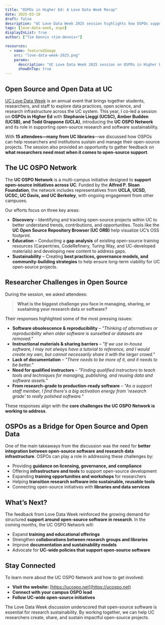 ```yaml
---
title: "OSPOs in Higher Ed: A Love Data Week Recap"
date: 2025-03-10
draft: false
description: "UC Love Data Week 2025 session highlights how OSPOs support open-source research and software sustainability across the UC system."
tags: [love-data-week, ospo]
displayInList: true
author: ["Tim Dennis <tim-dennis>"]

resources:
  - name: featuredImage
    src: "love-data-week-2025.png"
    params:
      description: "UC Love Data Week 2025 session on OSPOs in Higher Ed"
      showOnTop: true
---
```


## Open Source and Open Data at UC  

[UC Love Data Week](https://uc-love-data-week.github.io/) is an annual event that brings together students, researchers, and staff to explore data practices, open science, and research infrastructure across the UC system. This year, I co-led a session on **OSPOs in Higher Ed** with **Stephanie Lieggi (UCSC), Amber Budden (UCSB), and Todd Grappone (UCLA)**, introducing the **UC OSPO Network** and its role in supporting open-source research and software sustainability.  

With **15 attendees—many from UC libraries**—we discussed how OSPOs can help researchers and institutions sustain and manage their open-source projects. The session also provided an opportunity to gather feedback on **what researchers need most when it comes to open-source support**.  

## The UC OSPO Network  

The **UC OSPO Network** is a multi-campus initiative designed to **support open-source initiatives across UC**. Funded by the **Alfred P. Sloan Foundation**, the network includes representatives from **UCLA, UCSD, UCSC, UC Davis, and UC Berkeley**, with ongoing engagement from other campuses.  

Our efforts focus on three key areas:  

- **Discovery** – Identifying and tracking open-source projects within UC to better understand trends, contributions, and opportunities. Tools like the **UC Open Source Repository Browser (UC ORB)** help visualize UC’s OSS footprint.  
- **Education** – Conducting a **gap analysis** of existing open-source training resources (Carpentries, CodeRefinery, Turing Way, and UC-developed materials) and developing new content to address gaps.  
- **Sustainability** – Creating **best practices, governance models, and community-building strategies** to help ensure long-term viability for UC open-source projects.  

## Researcher Challenges in Open Source  

During the session, we asked attendees:  

> **What is the biggest challenge you face in managing, sharing, or sustaining your research data or software?**  

Their responses highlighted some of the most pressing issues:  

- **Software obsolescence & reproducibility** – _"Thinking of alternatives or reproducibility when older software is sunsetted or datasets are removed."_  
- **Instructional materials & sharing barriers** – _"If we use in-house software, I may not always have a tutorial to reference, and I would create my own, but cannot necessarily share it with the larger crowd."_  
- **Lack of documentation** – _"There needs to be more of it, and it needs to be better."_  
- **Need for qualified instructors** – _"Finding qualified instructors to teach tools and techniques for managing, publishing, and reusing data and software assets."_  
- **From research-grade to production-ready software** – _"As a support staff member, I find there's a big activation energy from 'research grade' to really polished software."_  

These responses align with the **core challenges the UC OSPO Network is working to address**.  

## OSPOs as a Bridge for Open Source and Open Data  

One of the main takeaways from the discussion was the need for **better integration between open-source software and research data infrastructure**. OSPOs can play a role in addressing these challenges by:  

- Providing **guidance on licensing, governance, and compliance**  
- Offering **infrastructure and tools** to support open-source development  
- Expanding **training opportunities and workshops** for researchers  
- Helping **transition research software into sustainable, reusable tools**  
- Connecting open-source initiatives with **libraries and data services**  

## What’s Next?  

The feedback from Love Data Week reinforced the growing demand for structured **support around open-source software in research**. In the coming months, the UC OSPO Network will:  

- Expand **training and educational offerings**  
- Strengthen **collaborations between research groups and libraries**  
- Improve **documentation and sustainability models**  
- Advocate for **UC-wide policies that support open-source software**  

## Stay Connected  

To learn more about the UC OSPO Network and how to get involved:  

- **Visit the website:** [https://ucospo.net](https://ucospo.net)  
- **Connect with your campus OSPO lead**  
- **Follow UC-wide open-source initiatives**  

The Love Data Week discussion underscored that open-source software is essential for research sustainability. By working together, we can help UC researchers create, share, and sustain impactful open-source projects.
